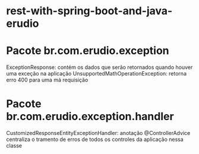# rest-with-spring-boot-and-java-erudio

# Pacote br.com.erudio.exception
ExceptionResponse: contém os dados que serão retornados quando houver uma exceção na aplicação
UnsupportedMathOperationException: retorna erro 400 para uma má requisição

# Pacote br.com.erudio.exception.handler
CustomizedResponseEntityExceptionHandler: anotação @ControllerAdvice centraliza o tramento de erros de todos os controles da aplicação nessa classe
